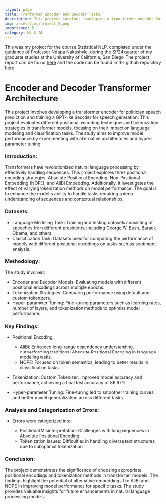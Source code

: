 ```yaml
---
layout: page
title: Tranformer Encoder and Decoder Tasks
description: This project involves developing a transformer encoder for politician speech prediction, training a GPT-like decoder for speech generation, and experimenting with architecture variations to enhance model accuracy and perplexity.
img: assets/img/project_6.png
importance: 5
category: ML & AI
---
```


This was my project for the course Statistical NLP, completed under the guidance of Professor Ndapa Nakashole, during the SP24 quarter of my graduate studies at the University of California, San Diego.
The project report can be found [here](https://github.com/samyakmehta28/CSE256_PA2/blob/master/CSE256_PA2_report.pdf) and the code can be found in the github repository [here](https://github.com/samyakmehta28/CSE256_PA2).

# Encoder and Decoder Transformer Architecture

This project involves developing a transformer encoder for politician speech prediction and training a GPT-like decoder for speech generation.
This project evaluates different positional encoding techniques and tokenization strategies in transformer models, focusing on their impact on language modeling and classification tasks. The study aims to improve model performance by experimenting with alternative architectures and hyper-parameter tuning.

### Introduction:

Transformers have revolutionized natural language processing by effectively handling sequences. This project explores three positional encoding strategies: Absolute Positional Encoding, Non-Positional Embedding (NOPE), and AliBi Embedding. Additionally, it investigates the effect of varying tokenization methods on model performance. The goal is to enhance the model's ability to handle tasks requiring a deep understanding of sequences and contextual relationships.

### Datasets:

- Language Modeling Task: Training and testing datasets consisting of speeches from different presidents, including George W. Bush, Barack Obama, and others.
- Classification Task: Datasets used for comparing the performance of models with different positional encodings on tasks such as sentiment analysis.

### Methodology:

The study involved:

- Encoder and Decoder Models: Evaluating models with different positional encodings across multiple epochs.
- Tokenization Strategies: Comparing performance using default and custom tokenizers.
- Hyper-parameter Tuning: Fine-tuning parameters such as learning rates, number of layers, and tokenization methods to optimize model performance.

### Key Findings:

- Positional Encoding:

  - AliBi: Enhanced long-range dependency understanding, outperforming traditional Absolute Positional Encoding in language modeling tasks.
  - NOPE: Focused on token semantics, leading to better results in classification tasks.

- Tokenization:
  Custom Tokenizer: Improved model accuracy and performance, achieving a final test accuracy of 86.67%.
- Hyper-parameter Tuning:
  Fine-tuning led to smoother training curves and better model generalization across different tasks.

### Analysis and Categorization of Errors:

- Errors were categorized into:

  - Positional Misinterpretation: Challenges with long sequences in Absolute Positional Encoding.
  - Tokenization Issues: Difficulties in handling diverse text structures due to suboptimal tokenization.

### Conclusion:

The project demonstrates the significance of choosing appropriate positional encodings and tokenization methods in transformer models. The findings highlight the potential of alternative embeddings like AliBi and NOPE in improving model performance for specific tasks. The study provides valuable insights for future enhancements in natural language processing models.
